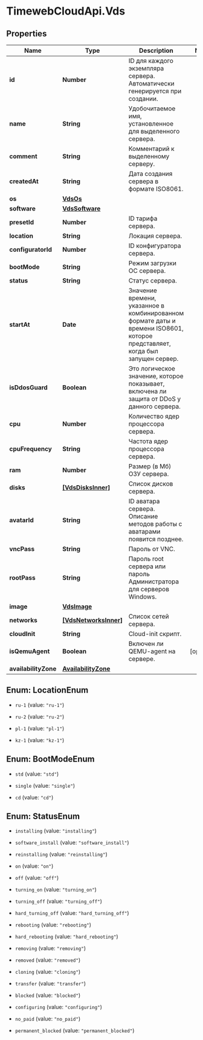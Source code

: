 # TimewebCloudApi.Vds

## Properties

Name | Type | Description | Notes
------------ | ------------- | ------------- | -------------
**id** | **Number** | ID для каждого экземпляра сервера. Автоматически генерируется при создании. | 
**name** | **String** | Удобочитаемое имя, установленное для выделенного сервера. | 
**comment** | **String** | Комментарий к выделенному серверу. | 
**createdAt** | **String** | Дата создания сервера в формате ISO8061. | 
**os** | [**VdsOs**](VdsOs.md) |  | 
**software** | [**VdsSoftware**](VdsSoftware.md) |  | 
**presetId** | **Number** | ID тарифа сервера. | 
**location** | **String** | Локация сервера. | 
**configuratorId** | **Number** | ID конфигуратора сервера. | 
**bootMode** | **String** | Режим загрузки ОС сервера. | 
**status** | **String** | Статус сервера. | 
**startAt** | **Date** | Значение времени, указанное в комбинированном формате даты и времени ISO8601, которое представляет, когда был запущен сервер. | 
**isDdosGuard** | **Boolean** | Это логическое значение, которое показывает, включена ли защита от DDoS у данного сервера. | 
**cpu** | **Number** | Количество ядер процессора сервера. | 
**cpuFrequency** | **String** | Частота ядер процессора сервера. | 
**ram** | **Number** | Размер (в Мб) ОЗУ сервера. | 
**disks** | [**[VdsDisksInner]**](VdsDisksInner.md) | Список дисков сервера. | 
**avatarId** | **String** | ID аватара сервера. Описание методов работы с аватарами появится позднее. | 
**vncPass** | **String** | Пароль от VNC. | 
**rootPass** | **String** | Пароль root сервера или пароль Администратора для серверов Windows. | 
**image** | [**VdsImage**](VdsImage.md) |  | 
**networks** | [**[VdsNetworksInner]**](VdsNetworksInner.md) | Список сетей сервера. | 
**cloudInit** | **String** | Cloud-init скрипт. | 
**isQemuAgent** | **Boolean** | Включен ли QEMU-agent на сервере. | [optional] 
**availabilityZone** | [**AvailabilityZone**](AvailabilityZone.md) |  | 



## Enum: LocationEnum


* `ru-1` (value: `"ru-1"`)

* `ru-2` (value: `"ru-2"`)

* `pl-1` (value: `"pl-1"`)

* `kz-1` (value: `"kz-1"`)





## Enum: BootModeEnum


* `std` (value: `"std"`)

* `single` (value: `"single"`)

* `cd` (value: `"cd"`)





## Enum: StatusEnum


* `installing` (value: `"installing"`)

* `software_install` (value: `"software_install"`)

* `reinstalling` (value: `"reinstalling"`)

* `on` (value: `"on"`)

* `off` (value: `"off"`)

* `turning_on` (value: `"turning_on"`)

* `turning_off` (value: `"turning_off"`)

* `hard_turning_off` (value: `"hard_turning_off"`)

* `rebooting` (value: `"rebooting"`)

* `hard_rebooting` (value: `"hard_rebooting"`)

* `removing` (value: `"removing"`)

* `removed` (value: `"removed"`)

* `cloning` (value: `"cloning"`)

* `transfer` (value: `"transfer"`)

* `blocked` (value: `"blocked"`)

* `configuring` (value: `"configuring"`)

* `no_paid` (value: `"no_paid"`)

* `permanent_blocked` (value: `"permanent_blocked"`)




